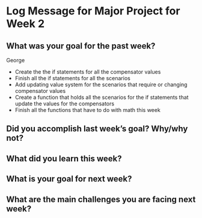 # Log Message for Major Project for Week 2
## What was your goal for the past week?
George
* Create the the if statements for all the compensator values
* Finish all the if statements for all the scenarios
* Add updating value system for  the scenarios that require or changing compensator values
* Create a function that holds all the scenarios for the if statements that update the values for the compensators
* Finish all the functions that have to do with math this week 




## Did you accomplish last week’s goal? Why/why not?

## What did you learn this week?

## What is your goal for next week?

## What are the main challenges you are facing next week?

